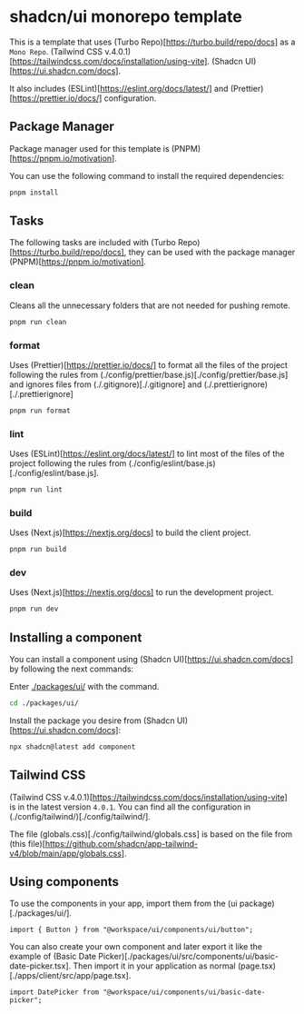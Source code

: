 # shadcn/ui monorepo template

This is a template that uses (Turbo Repo)[https://turbo.build/repo/docs] as a `Mono Repo`. (Tailwind CSS v.4.0.1)[https://tailwindcss.com/docs/installation/using-vite]. (Shadcn UI)[https://ui.shadcn.com/docs].

It also includes (ESLint)[https://eslint.org/docs/latest/] and (Prettier)[https://prettier.io/docs/] configuration.

## Package Manager

Package manager used for this template is (PNPM)[https://pnpm.io/motivation].

You can use the following command to install the required dependencies:

```bash
pnpm install
```

## Tasks

The following tasks are included with (Turbo Repo)[https://turbo.build/repo/docs], they can be used with the package manager (PNPM)[https://pnpm.io/motivation].

### clean

Cleans all the unnecessary folders that are not needed for pushing remote.

```bash
pnpm run clean
```

### format

Uses (Prettier)[https://prettier.io/docs/] to format all the files of the project following the rules from (./config/prettier/base.js)[./config/prettier/base.js] and ignores files from (./.gitignore)[./.gitignore] and (./.prettierignore)[./.prettierignore]

```bash
pnpm run format
```

### lint

Uses (ESLint)[https://eslint.org/docs/latest/] to lint most of the files of the project following the rules from (./config/eslint/base.js)[./config/eslint/base.js].

```bash
pnpm run lint
```

### build

Uses (Next.js)[https://nextjs.org/docs] to build the client project.

```bash
pnpm run build
```

### dev

Uses (Next.js)[https://nextjs.org/docs] to run the development project.

```bash
pnpm run dev
```

## Installing a component

You can install a component using (Shadcn UI)[https://ui.shadcn.com/docs] by following the next commands:

Enter [./packages/ui/](./packages/ui/) with the command.

```bash
cd ./packages/ui/
```

Install the package you desire from (Shadcn UI)[https://ui.shadcn.com/docs]:

```bash
npx shadcn@latest add component
```

## Tailwind CSS

(Tailwind CSS v.4.0.1)[https://tailwindcss.com/docs/installation/using-vite] is in the latest version `4.0.1`. You can find all the configuration in (./config/tailwind/)[./config/tailwind/].

The file (globals.css)[./config/tailwind/globals.css] is based on the file from (this file)[https://github.com/shadcn/app-tailwind-v4/blob/main/app/globals.css].

## Using components

To use the components in your app, import them from the (ui package)[./packages/ui/].

```tsx
import { Button } from "@workspace/ui/components/ui/button";
```

You can also create your own component and later export it like the example of (Basic Date Picker)[./packages/ui/src/components/ui/basic-date-picker.tsx]. Then import it in your application as normal (page.tsx)[./apps/client/src/app/page.tsx].

```tsx
import DatePicker from "@workspace/ui/components/ui/basic-date-picker";
```

